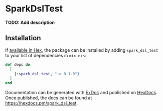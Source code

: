 # SparkDslTest

**TODO: Add description**

## Installation

If [available in Hex](https://hex.pm/docs/publish), the package can be installed
by adding `spark_dsl_test` to your list of dependencies in `mix.exs`:

```elixir
def deps do
  [
    {:spark_dsl_test, "~> 0.1.0"}
  ]
end
```

Documentation can be generated with [ExDoc](https://github.com/elixir-lang/ex_doc)
and published on [HexDocs](https://hexdocs.pm). Once published, the docs can
be found at <https://hexdocs.pm/spark_dsl_test>.

